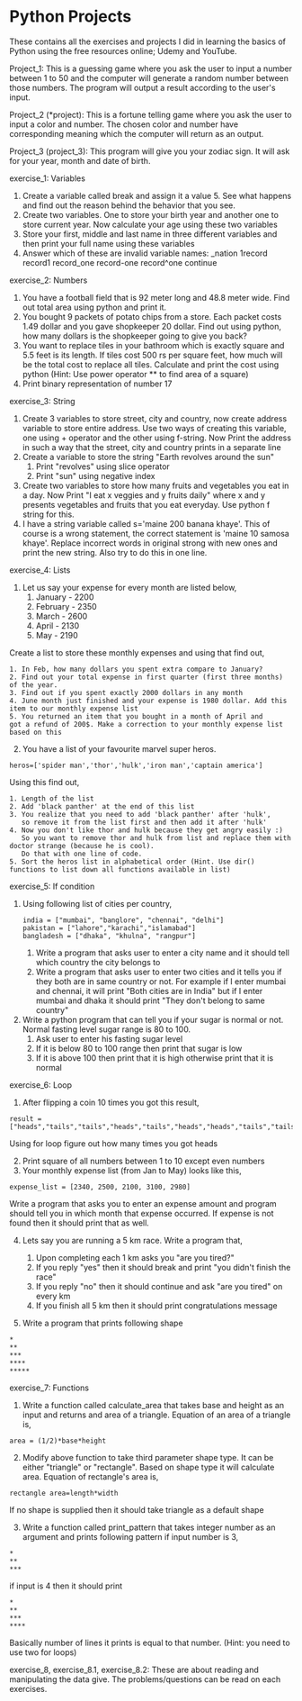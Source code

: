 # Python Projects

These contains all the exercises and projects I did in learning the basics of Python using the free resources online; Udemy and YouTube.

Project_1:
This is a guessing game where you ask the user to input a number between 1 to 50 and the computer will generate a random number between those numbers. The program will output a result according to the user's input.

Project_2 (*project):
This is a fortune telling game where you ask the user to input a color and number. The chosen color and number have corresponding meaning which the computer will return as an output.

Project_3 (project_3):
This program will give you your zodiac sign. It will ask for your year, month and date of birth.

exercise_1: Variables
1. Create a variable called break and assign it a value 5. See what happens and find out the reason behind the behavior that you see.
2. Create two variables. One to store your birth year and another one to store current year. Now calculate your age using these two variables
3. Store your first, middle and last name in three different variables and then print your full name using these variables
4. Answer which of these are invalid variable names: _nation 1record record1 record_one record-one record^one continue

exercise_2: Numbers
1. You have a football field that is 92 meter long and 48.8 meter wide. Find out total area using python and print it.
2. You bought 9 packets of potato chips from a store. Each packet costs 1.49 dollar and you gave shopkeeper 20 dollar. Find out using python, how many dollars is the shopkeeper going to give you back?
3. You want to replace tiles in your bathroom which is exactly square and 5.5 feet is its length. If tiles cost 500 rs per square feet, how much will be the total cost to replace all tiles. Calculate and print the cost using python (Hint: Use power operator ** to find area of a square)
4. Print binary representation of number 17

exercise_3: String
1. Create 3 variables to store street, city and country, now create address variable to
store entire address. Use two ways of creating this variable, one using + operator and the other using f-string.
Now Print the address in such a way that the street, city and country prints in a separate line
2. Create a variable to store the string "Earth revolves around the sun"
    1. Print "revolves" using slice operator
    2. Print "sun" using negative index
3. Create two variables to store how many fruits and vegetables you eat in a day.
Now Print "I eat x veggies and y fruits daily" where x and y presents vegetables and fruits that you eat everyday. Use python f string for this.
4. I have a string variable called s='maine 200 banana khaye'. This of course is a
wrong statement, the correct statement is 'maine 10 samosa khaye'.
Replace incorrect words in original strong with new ones and print the new string.
Also try to do this in one line.

exercise_4: Lists
1. Let us say your expense for every month are listed below,
	1. January -  2200
 	2. February - 2350
    3. March - 2600
    4. April - 2130
    5. May - 2190

Create a list to store these monthly expenses and using that find out,

    1. In Feb, how many dollars you spent extra compare to January?
    2. Find out your total expense in first quarter (first three months) of the year.
    3. Find out if you spent exactly 2000 dollars in any month
    4. June month just finished and your expense is 1980 dollar. Add this item to our monthly expense list
    5. You returned an item that you bought in a month of April and
    got a refund of 200$. Make a correction to your monthly expense list
    based on this

2. You have a list of your favourite marvel super heros.
```
heros=['spider man','thor','hulk','iron man','captain america']
```

Using this find out,

    1. Length of the list
    2. Add 'black panther' at the end of this list
    3. You realize that you need to add 'black panther' after 'hulk',
       so remove it from the list first and then add it after 'hulk'
    4. Now you don't like thor and hulk because they get angry easily :)
       So you want to remove thor and hulk from list and replace them with doctor strange (because he is cool).
       Do that with one line of code.
    5. Sort the heros list in alphabetical order (Hint. Use dir() functions to list down all functions available in list)

exercise_5: If condition
1. Using following list of cities per country,
    ```
    india = ["mumbai", "banglore", "chennai", "delhi"]
    pakistan = ["lahore","karachi","islamabad"]
    bangladesh = ["dhaka", "khulna", "rangpur"]
    ```
    1. Write a program that asks user to enter a city name and it should tell which country the city belongs to
    2. Write a program that asks user to enter two cities and it tells you if they both are in same country or not. For example if I enter mumbai and chennai, it will print "Both cities are in India" but if I enter mumbai and dhaka it should print "They don't belong to same country"
2. Write a python program that can tell you if your sugar is normal or not. Normal fasting level sugar range is 80 to 100.
    1. Ask user to enter his fasting sugar level
    2. If it is below 80 to 100 range then print that sugar is low
    3. If it is above 100 then print that it is high otherwise print that it is normal
   
 exercise_6: Loop
 1. After flipping a coin 10 times you got this result,
```
result = ["heads","tails","tails","heads","tails","heads","heads","tails","tails","tails"]
```
Using for loop figure out how many times you got heads

2. Print square of all numbers between 1 to 10 except even numbers
3. Your monthly expense list (from Jan to May) looks like this,
```
expense_list = [2340, 2500, 2100, 3100, 2980]
```
Write a program that asks you to enter an expense amount and program
should tell you in which month that expense occurred. If expense is not
found then it should print that as well.

4. Lets say you are running a 5 km race. Write a program that,
   1. Upon completing each 1 km asks you "are you tired?"
   2. If you reply "yes" then it should break and print "you didn't finish the race"
   3. If you reply "no" then it should continue and ask "are you tired" on every km
   4. If you finish all 5 km then it should print congratulations message

5. Write a program that prints following shape
```
*
**
***
****
*****
```

exercise_7: Functions
1. Write a function called calculate_area that takes base and height as an input and returns and area of a triangle. Equation of an area of a triangle is,
```
area = (1/2)*base*height
```

2. Modify above function to take third parameter shape type. It can be either "triangle" or "rectangle". Based on shape type it will calculate area. Equation of rectangle's area is,
```
rectangle area=length*width
```
If no shape is supplied then it should take triangle as a default shape

3. Write a function called print_pattern that takes integer number as an argument and prints following pattern if input number is 3,
```
*
**
***
```
if input is 4 then it should print
```
*
**
***
****
```
Basically number of lines it prints is equal to that number. (Hint: you need to use two for loops)

exercise_8, exercise_8.1, exercise_8.2: These are about reading and manipulating the data give. The problems/questions can be read on each exercises.
